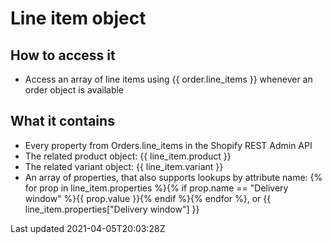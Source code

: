 # Line item object

## How to access it

- Access an array of line items using {{ order.line\_items }} whenever an order object is available

## What it contains

- Every property from Orders.line\_items in the Shopify REST Admin API
- The related product object: {{ line\_item.product }}
- The related variant object: {{ line\_item.variant }}
- An array of properties, that also supports lookups by attribute name: {% for prop in line\_item.properties %}{% if prop.name == "Delivery window" %}{{ prop.value }}{% endif %}{% endfor %}, or {{ line\_item.properties["Delivery window"] }}

Last updated 2021-04-05T20:03:28Z